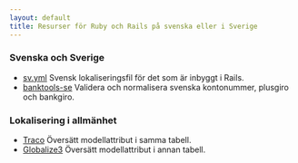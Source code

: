 ```yaml
---
layout: default
title: Resurser för Ruby och Rails på svenska eller i Sverige
---
```


### Svenska och Sverige

* [sv.yml](https://github.com/svenfuchs/rails-i18n/blob/master/rails/locale/sv.yml)
  Svensk lokaliseringsfil för det som är inbyggt i Rails.
* [banktools-se](https://github.com/barsoom/banktools-se)
  Validera och normalisera svenska kontonummer, plusgiro och bankgiro.

### Lokalisering i allmänhet

* [Traco](https://github.com/barsoom/traco)
  Översätt modellattribut i samma tabell.
* [Globalize3](https://github.com/svenfuchs/globalize3)
  Översätt modellattribut i annan tabell.
